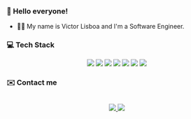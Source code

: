 ### 👋 Hello everyone!
- 👨‍💻 My name is Victor Lisboa and I'm a Software Engineer.

### 💻 Tech Stack 
<div align="center">
 <img src="https://img.shields.io/badge/Java-ED8B00?style=for-the-badge&logo=java&logoColor=white">
 <img src=	"https://img.shields.io/badge/Kotlin-0095D5?&style=for-the-badge&logo=kotlin&logoColor=white">
 <img src=https://img.shields.io/badge/Spring-6DB33F?style=for-the-badge&logo=spring&logoColor=white>
 <img src="https://img.shields.io/badge/JavaScript-323330?style=for-the-badge&logo=javascript&logoColor=F7DF1E">
 <img src="https://img.shields.io/badge/React-20232A?style=for-the-badge&logo=react&logoColor=61DAFB">
 <img src="https://img.shields.io/badge/Angular-DD0031?style=for-the-badge&logo=angular&logoColor=white">
 <img 	src="https://img.shields.io/badge/Python-3776AB?style=for-the-badge&logo=python&logoColor=white">
</div>

### ✉️ Contact me

<p align="center">
  <br/>
  <a href="https://www.linkedin.com/in/jvclisboa/">
    <img src="https://img.shields.io/badge/LinkedIn-0077B5?style=for-the-badge&logo=linkedin&logoColor=whit">
  </a>
  
  <a href="mailto:jvclisboa@outlook.com">
    <img src="https://img.shields.io/badge/Microsoft_Outlook-0078D4?style=for-the-badge&logo=microsoft-outlook&logoColor=white">
  </a>
</p>
<!---
jvclisboa/jvclisboa is a ✨ special ✨ repository because its `README.md` (this file) appears on your GitHub profile.
You can click the Preview link to take a look at your changes.
--->
